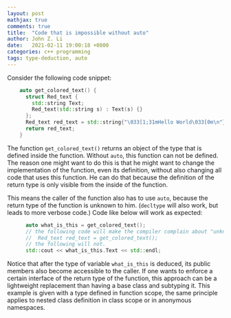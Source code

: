 ```yaml
---
layout: post
mathjax: true
comments: true
title:  "Code that is impossible without auto"
author: John Z. Li
date:   2021-02-11 19:00:18 +0800
categories: c++ programming
tags: type-deduction, auto
---
```

Consider the following code snippet:
```cpp
    auto get_colored_text() {
      struct Red_text {
        std::string Text;
        Red_text(std::string s) : Text(s) {}
      };
      Red_text red_text = std::string{"\033[1;31mHello World\033[0m\n"};
      return red_text;
    }
```
The function `get_colored_text()` returns an object of the type that
is defined inside the function.
Without `auto`, this function can not be defined.
The reason one might want to do this is that he might want to change
the implementation of the function, even its definition,
without also changing all code that uses this function.
He can do that because the definition of the return type is only visible from
the inside of  the function.

This means the caller of the function also has to use `auto`,
because the return type of the function is unknown to him.
(`decltype` will also work, but leads to more verbose code.)
Code like below will work as expected:
```cpp
      auto what_is_this = get_colored_text();
      // the following code will make the compiler complain about "unknown type
      //  Red_text red_text = get_colored_text();
	  // the following will not.
      std::cout << what_is_this.Text << std::endl;
```
Notice that after the type of variable `what_is_this` is deduced,
its public members also become accessible to the caller.
If one wants to enforce a certain interface of the return type of the function,
this approach can be a lightweight replacement than having a base class and subtyping it.
This example is given with a  type defined in function scope,
the same principle applies to nested class definition
in class scope or in anonymous namespaces.
